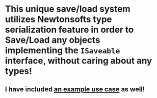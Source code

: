 # This unique save/load system utilizes Newtonsofts type serialization feature in order to Save/Load any objects implementing the `ISaveable` interface, without caring about any types!

## I have included [an example use case](https://github.com/justinfarley/Super-Interesting-Stuff/blob/main/Generic%20Save%5CLoad%20System/SUMMARY.md) as well!
